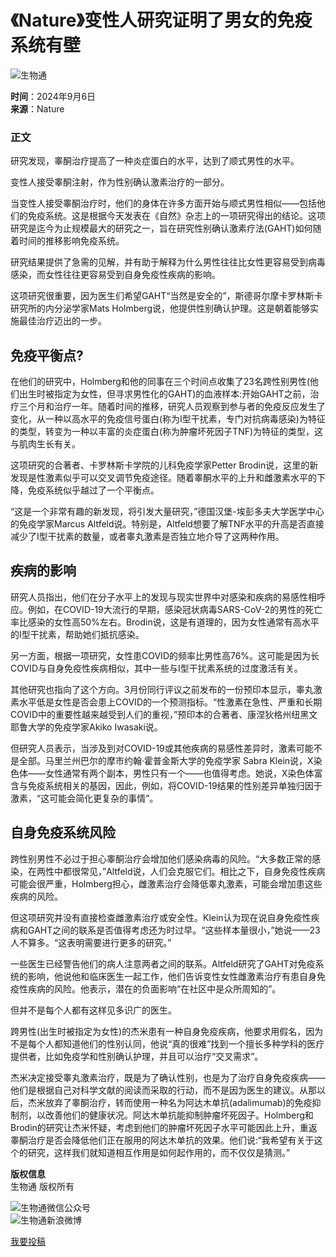 # 《Nature》变性人研究证明了男女的免疫系统有壁

![生物通](https://www.ebiotrade.com/ebiodesign/text/2021/0415/images/logo.png)

**时间**：2024年9月6日  
**来源**：Nature  

### 正文

研究发现，睾酮治疗提高了一种炎症蛋白的水平，达到了顺式男性的水平。

变性人接受睾酮注射，作为性别确认激素治疗的一部分。

当变性人接受睾酮治疗时，他们的身体在许多方面开始与顺式男性相似——包括他们的免疫系统。这是根据今天发表在《自然》杂志上的一项研究得出的结论。这项研究是迄今为止规模最大的研究之一，旨在研究性别确认激素疗法(GAHT)如何随着时间的推移影响免疫系统。

研究结果提供了急需的见解，并有助于解释为什么男性往往比女性更容易受到病毒感染，而女性往往更容易受到自身免疫性疾病的影响。

这项研究很重要，因为医生们希望GAHT“当然是安全的”，斯德哥尔摩卡罗林斯卡研究所的内分泌学家Mats Holmberg说，他提供性别确认护理。这是朝着能够实施最佳治疗迈出的一步。

## 免疫平衡点?

在他们的研究中，Holmberg和他的同事在三个时间点收集了23名跨性别男性(他们出生时被指定为女性，但寻求男性化的GAHT)的血液样本:开始GAHT之前，治疗三个月和治疗一年。随着时间的推移，研究人员观察到参与者的免疫反应发生了变化，从一种以高水平的免疫信号蛋白(称为I型干扰素，专门对抗病毒感染)为特征的类型，转变为一种以丰富的炎症蛋白(称为肿瘤坏死因子TNF)为特征的类型，这与肌肉生长有关。

这项研究的合著者、卡罗林斯卡学院的儿科免疫学家Petter Brodin说，这里的新发现是性激素似乎可以交叉调节免疫途径。随着睾酮水平的上升和雌激素水平的下降，免疫系统似乎越过了一个平衡点。

“这是一个非常有趣的新发现，将引发大量研究，”德国汉堡-埃彭多夫大学医学中心的免疫学家Marcus Altfeld说。特别是，Altfeld想要了解TNF水平的升高是否直接减少了I型干扰素的数量，或者睾丸激素是否独立地介导了这两种作用。

## 疾病的影响

研究人员指出，他们在分子水平上的发现与现实世界中对感染和疾病的易感性相呼应。例如，在COVID-19大流行的早期，感染冠状病毒SARS-CoV-2的男性的死亡率比感染的女性高50%左右。Brodin说，这是有道理的，因为女性通常有高水平的I型干扰素，帮助她们抵抗感染。

另一方面，根据一项研究，女性患COVID的频率比男性高76%。这可能是因为长COVID与自身免疫性疾病相似，其中一些与I型干扰素系统的过度激活有关。

其他研究也指向了这个方向。3月份同行评议之前发布的一份预印本显示，睾丸激素水平低是女性是否会患上COVID的一个预测指标。“性激素在急性、严重和长期COVID中的重要性越来越受到人们的重视，”预印本的合著者、康涅狄格州纽黑文耶鲁大学的免疫学家Akiko Iwasaki说。

但研究人员表示，当涉及到对COVID-19或其他疾病的易感性差异时，激素可能不是全部。马里兰州巴尔的摩市约翰·霍普金斯大学的免疫学家 Sabra Klein说，X染色体——女性通常有两个副本，男性只有一个——也值得考虑。她说，X染色体富含与免疫系统相关的基因，因此，例如，将COVID-19结果的性别差异单独归因于激素，“这可能会简化更复杂的事情”。

## 自身免疫系统风险

跨性别男性不必过于担心睾酮治疗会增加他们感染病毒的风险。“大多数正常的感染，在两性中都很常见，”Altfeld说，人们会克服它们。相比之下，自身免疫性疾病可能会很严重，Holmberg担心，雌激素治疗会降低睾丸激素，可能会增加患这些疾病的风险。

但这项研究并没有直接检查雌激素治疗或安全性。Klein认为现在说自身免疫性疾病和GAHT之间的联系是否值得考虑还为时过早。“这些样本量很小，”她说——23人不算多。“这表明需要进行更多的研究。”

一些医生已经警告他们的病人注意两者之间的联系。Altfeld研究了GAHT对免疫系统的影响，他说他和临床医生一起工作，他们告诉变性女性雌激素治疗有患自身免疫性疾病的风险。他表示，潜在的负面影响“在社区中是众所周知的”。

但并不是每个人都有这样见多识广的医生。

跨男性(出生时被指定为女性)的杰米患有一种自身免疫疾病，他要求用假名，因为不是每个人都知道他们的性别认同，他说“真的很难”找到一个擅长多种学科的医疗提供者，比如免疫学和性别确认护理，并且可以治疗“交叉需求”。

杰米决定接受睾丸激素治疗，既是为了确认性别，也是为了治疗自身免疫疾病——他们是根据自己对科学文献的阅读而采取的行动，而不是因为医生的建议。从那以后，杰米放弃了睾酮治疗，转而使用一种名为阿达木单抗(adalimumab)的免疫抑制剂，以改善他们的健康状况。阿达木单抗能抑制肿瘤坏死因子。Holmberg和Brodin的研究让杰米怀疑，考虑到他们的肿瘤坏死因子水平可能因此上升，重返睾酮治疗是否会降低他们正在服用的阿达木单抗的效果。他们说:“我希望有关于这个的研究，这样我们就知道相互作用是如何起作用的，而不仅仅是猜测。”

**版权信息**  
生物通 版权所有  

![生物通微信公众号](https://alicdn.ebioweb.com/QR_ebiotrade.jpg)  
![生物通新浪微博](https://alicdn.ebioweb.com/QR_ebiotradeweibo.png)

[我要投稿](mailto:journal@ebiotrade.com)